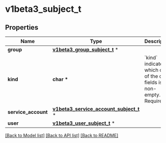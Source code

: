 # v1beta3_subject_t

## Properties
Name | Type | Description | Notes
------------ | ------------- | ------------- | -------------
**group** | [**v1beta3_group_subject_t**](v1beta3_group_subject.md) \* |  | [optional] 
**kind** | **char \*** | &#x60;kind&#x60; indicates which one of the other fields is non-empty. Required | 
**service_account** | [**v1beta3_service_account_subject_t**](v1beta3_service_account_subject.md) \* |  | [optional] 
**user** | [**v1beta3_user_subject_t**](v1beta3_user_subject.md) \* |  | [optional] 

[[Back to Model list]](../README.md#documentation-for-models) [[Back to API list]](../README.md#documentation-for-api-endpoints) [[Back to README]](../README.md)


